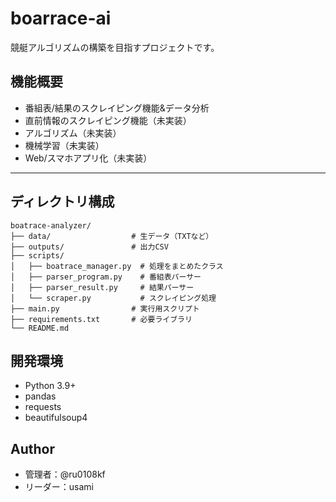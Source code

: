 # boarrace-ai
競艇アルゴリズムの構築を目指すプロジェクトです。

## 機能概要
- 番組表/結果のスクレイピング機能&データ分析
- 直前情報のスクレイピング機能（未実装）
- アルゴリズム（未実装）
- 機械学習（未実装）
- Web/スマホアプリ化（未実装）

---

## ディレクトリ構成
```text
boatrace-analyzer/
├── data/                  # 生データ（TXTなど）
├── outputs/               # 出力CSV
├── scripts/
│   ├── boatrace_manager.py  # 処理をまとめたクラス
│   ├── parser_program.py    # 番組表パーサー
│   ├── parser_result.py     # 結果パーサー
│   └── scraper.py           # スクレイピング処理
├── main.py                # 実行用スクリプト
├── requirements.txt       # 必要ライブラリ
└── README.md
```
## 開発環境
- Python 3.9+
- pandas
- requests
- beautifulsoup4

## Author
- 管理者：@ru0108kf
- リーダー：usami
  
